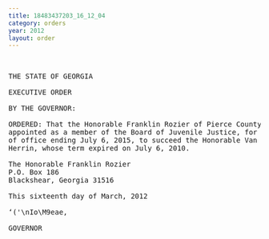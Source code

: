```yaml
---
title: 18483437203_16_12_04
category: orders
year: 2012
layout: order
---
```


<pre> 

THE STATE OF GEORGIA

EXECUTIVE ORDER

BY THE GOVERNOR:

ORDERED: That the Honorable Franklin Rozier of Pierce County, Georgia, is
appointed as a member of the Board of Juvenile Justice, for a term
of office ending July 6, 2015, to succeed the Honorable Van Ross
Herrin, whose term expired on July 6, 2010.

The Honorable Franklin Rozier
P.O. Box 186
Blackshear, Georgia 31516

This sixteenth day of March, 2012

‘('\nIo\M9eae,

GOVERNOR

</pre>
